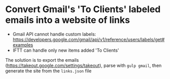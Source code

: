 # Convert Gmail's 'To Clients' labeled emails into a website of links

- Gmail API cannot handle custom labels: https://developers.google.com/gmail/api/v1/reference/users/labels/get#examples
- IFTT can handle only new items added 'To Clients'

The solution is to export the emails (https://takeout.google.com/settings/takeout), parse with `gulp gmail`, then generate the site from the `links.json` file
